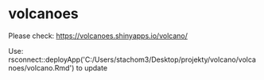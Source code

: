 # volcanoes

Please check:  https://volcanoes.shinyapps.io/volcano/

Use: rsconnect::deployApp('C:/Users/stachom3/Desktop/projekty/volcano/volcanoes/volcano.Rmd')
to update
